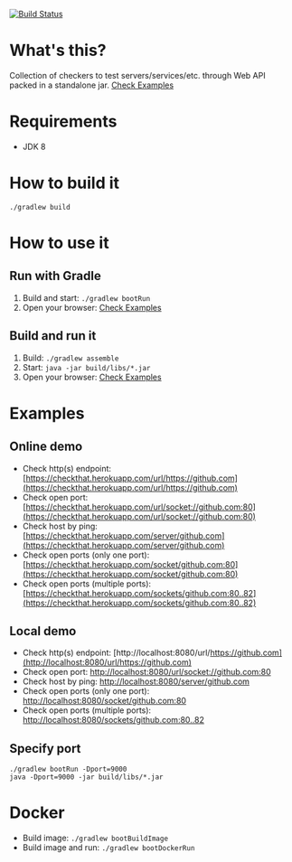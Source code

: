 [![Build Status](https://github.com/jonatan-ivanov/checkthat/actions/workflows/gradle.yml/badge.svg)](https://github.com/jonatan-ivanov/checkthat/actions)

# What's this?
Collection of checkers to test servers/services/etc. through Web API packed in a standalone jar. [Check Examples](#online-demo)

# Requirements
* JDK 8

# How to build it
`./gradlew build`

# How to use it
## Run with Gradle
1. Build and start: `./gradlew bootRun`
2. Open your browser: [Check Examples](#local-demo)

## Build and run it
1. Build: `./gradlew assemble`
2. Start: `java -jar build/libs/*.jar`
3. Open your browser: [Check Examples](#local-demo)

# Examples
## Online demo
- Check http(s) endpoint: [https://checkthat.herokuapp.com/url/https://github.com](https://checkthat.herokuapp.com/url/https://github.com)
- Check open port: [https://checkthat.herokuapp.com/url/socket://github.com:80](https://checkthat.herokuapp.com/url/socket://github.com:80)
- Check host by ping: [https://checkthat.herokuapp.com/server/github.com](https://checkthat.herokuapp.com/server/github.com)
- Check open ports (only one port): [https://checkthat.herokuapp.com/socket/github.com:80](https://checkthat.herokuapp.com/socket/github.com:80)
- Check open ports (multiple ports): [https://checkthat.herokuapp.com/sockets/github.com:80..82](https://checkthat.herokuapp.com/sockets/github.com:80..82)

## Local demo
- Check http(s) endpoint: [http://localhost:8080/url/https://github.com](http://localhost:8080/url/https://github.com)
- Check open port: [http://localhost:8080/url/socket://github.com:80](http://localhost:8080/url/socket://github.com:80)
- Check host by ping: [http://localhost:8080/server/github.com](http://localhost:8080/server/github.com)
- Check open ports (only one port): [http://localhost:8080/socket/github.com:80](http://localhost:8080/socket/github.com:80)
- Check open ports (multiple ports): [http://localhost:8080/sockets/github.com:80..82](http://localhost:8080/sockets/github.com:80..82)

## Specify port
```
./gradlew bootRun -Dport=9000
java -Dport=9000 -jar build/libs/*.jar
```

# Docker
- Build image: `./gradlew bootBuildImage`
- Build image and run: `./gradlew bootDockerRun`

